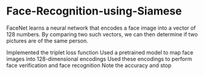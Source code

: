 # Face-Recognition-using-Siamese

FaceNet learns a neural network that encodes a face image into a vector of 128 numbers. By comparing two such vectors, we can then determine if two pictures are of the same person.

Implemented the triplet loss function
Used a pretrained model to map face images into 128-dimensional encodings
Used these encodings to perform face verification and face recognition
Note the accuracy and stop
